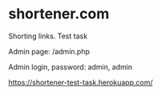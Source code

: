 # shortener.com
Shorting links. Test task

Admin page: /admin.php

Admin login, password: admin, admin

https://shortener-test-task.herokuapp.com/
